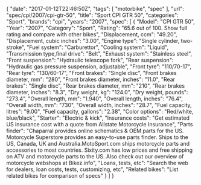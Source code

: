 {
    "date": "2017-01-12T22:46:50Z",
    "tags": [
        "motorbike",
        "spec"
    ],
    "url": "spec\/cpi\/2007\/cpi-gtr-50",
    "title": "Sport CPI GTR 50",
    "categories": "Sport",
    "brands": "cpi",
    "years": "2007",
    "spec": [
        {
            "Model": "CPI GTR 50",
            "Year": "2007",
            "Category": "Sport",
            "Rating": "65.6 out of 100. Show full rating and compare with other bikes",
            "Displacement, ccm": "49.20",
            "Displacement, cubic inches": "3.00",
            "Engine type": "Single cylinder, two-stroke",
            "Fuel system": "Carburettor",
            "Cooling system": "Liquid",
            "Transmission type,final drive": "Belt",
            "Exhaust system": "Stainless steel",
            "Front suspension": "Hydraulic telescope fork",
            "Rear suspension": "Hydraulic gas pressure suspension, adjustable",
            "Front tyre": "110\/70-17",
            "Rear tyre": "130\/60-17",
            "Front brakes": "Single disc",
            "Front brakes diameter, mm": "280",
            "Front brakes diameter, inches": "11.0",
            "Rear brakes": "Single disc",
            "Rear brakes diameter, mm": "210",
            "Rear brakes diameter, inches": "8.3",
            "Dry weight, kg": "124.0",
            "Dry weight, pounds": "273.4",
            "Overall length, mm": "1.940",
            "Overall length, inches": "76.4",
            "Overall width, mm": "730",
            "Overall width, inches": "28.7",
            "Fuel capacity, litres": "9.00",
            "Fuel capacity, gallons": "2.38",
            "Color options": "Red\/white, blue\/black",
            "Starter": "Electric & kick",
            "Insurance costs": "Get estimated US insurance cost with a quote from Allstate Motorcycle Insurance",
            "Parts finder": "Chaparral provides online schematics & OEM parts for the US.   Motorcycle Superstore provides an easy-to-use parts finder. Ships to the US, Canada, UK and Australia.MotoSport.com ships motorcycle parts and accessories to most countries.    Sixity.com has low prices and free shipping on ATV and motorcycle parts to the US. Also check out our overview of motorcycle webshops at Bikez.info",
            "Loans, tests, etc": "Search the web for dealers, loan costs, tests, customizing, etc",
            "Related bikes": "List related bikes for comparison of specs"
        }
    ]
}